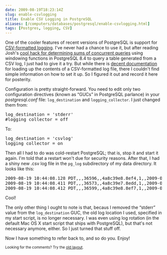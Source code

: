 ```yaml
--- 
date: 2009-08-19T18:23:14Z
slug: enable-csvlogging
title: Enable CSV Logging in PostgreSQL
aliases: [/computers/databases/postgresql/enable-csvlogging.html]
tags: [Postgres, logging, CSV]
---
```


<p>One of the cooler features of recent versions of PostgreSQL is support for
<a href="http://www.postgresql.org/docs/current/static/runtime-config-logging.html"
title="PostgreSQL Documentation: “Error Reporting and Logging”">CSV-formatted
logging</a>. I've never had a chance to use it, but after reading
Josh's <a href="http://it.toolbox.com/blogs/database-soup/more-fun-with-windowing-functions-your-query-log-33467"
title="">cool hack for determining sums of concurrent queries</a> using
windowing functions in PostgreSQL 8.4 to query a table generated from a CSV
log, I just had to give it a try. But while there
is <a href="http://www.postgresql.org/docs/current/static/runtime-config-logging.html#RUNTIME-CONFIG-LOGGING-CSVLOG"
title="PostgreSQL Documentation: “Using CSV-Format Log Output”">decent
documentation</a> for loading up the contents of a CSV-formatted log file,
there I couldn't find simple information on how to set it up. So I figured it
out and record it here for posterity.</p>

<p>Configuration is pretty straight-forward. You need to edit only two
configuration directives (known as “GUCs” in PostgreSQL parlance) in your
<em>postgresql.conf</em> file: <code>log_destination</code>
and <code>logging_collector</code>. I just changed them from:</p>

<pre>
log_destination = &#x0027;stderr&#x0027;
#logging_collector = off
</pre>

<p>To:</p>

<pre>
log_destination = &#x0027;csvlog&#x0027;
logging_collector = on
</pre>

<p>Then all I had to do was cold-restart PostgreSQL; that is, stop it and start it again.
I'm told that a restart won't due for security reasons. After that, I had a shiny new .csv
log file in the <code>pg_log</code> subdirectory of my data directory. It looks like this:</p>

<pre>
2009-08-19 10:44:08.128 PDT,,,36596,,4a8c39e8.8ef4,1,,2009-08-19 10:44:08 PDT,,0,LOG,00000,&quot;database system was shut down at 2009-08-19 10:44:06 PDT&quot;,,,,,,,,
2009-08-19 10:44:08.411 PDT,,,36573,,4a8c39e7.8edd,1,,2009-08-19 10:44:07 PDT,,0,LOG,00000,&quot;database system is ready to accept connections&quot;,,,,,,,,
2009-08-19 10:44:08.412 PDT,,,36599,,4a8c39e8.8ef7,1,,2009-08-19 10:44:08 PDT,,0,LOG,00000,&quot;autovacuum launcher started&quot;,,,,,,,,
</pre>

<p>Cool!</p>

<p>The only other thing I ought to note is that, becaus I removed the “stderr”
value from the <code>log_destination</code> GUC, the old log location I used,
specified in my start script, is no longer necessary. I was even using
log rotation (in the default Mac OS X start script that ships with PostgreSQL),
but that's not necessary anymore, either. So I just turned that stuff off.</p>

<p>Now I have something to refer back to, and so do you. Enjoy!</p>


<p class="past"><small>Looking for the comments? Try the <a rel="nofollow" href="//past.justatheory.com/computers/databases/postgresql/enable-csvlogging.html">old layout</a>.</small></p>


